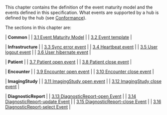 This chapter contains the definition of the event maturity model and the events defined in this specification. What events are supported by a hub is defined by the hub (see [Conformance](2-7-Conformance.html)).

The sections in this chapter are:

| **Common** |
| [3.1 Event Maturity Model](3-1-EventMaturityModel.html) |
| [3.2 Event template](3-1-template.html) |

| **Infrastructure** |
| [3.3 Sync error event](3-2-syncerror.html) |
| [3.4 Heartbeat event](3-2-heartbeat.html) |
| [3.5 User logout event](3-2-userlogout.html) |
| [3.6 User hibernate event](3-2-userhibernate.html) |

| **Patient** |
| [3.7 Patient open event]( 3-3-patient-open.html) |
| [3.8 Patient close event]( 3-3-patient-close.html) |

| **Encounter** |
| [3.9 Encounter open event](3-4-encounter-open.html) |
| [3.10 Encounter close event](3-4-encounter-close.html) |

| **ImagingStudy** |
| [3.11 ImagingStudy open event](3-5-imagingstudy-open.html) |
| [3.12 ImagingStudy close event](3-5-imagingstudy-close.html) |

| **DiagnosticReport** |
| [3.13 DiagnosticReport-open Event](3-6-diagnosticreport-open.html) |
| [3.14 DiagnosticReport-update Event](3-6-diagnosticreport-update.html) |
| [3.15 DiagnosticReport-close Event](3-6-diagnosticreport-close.html) |
| [3.16 DiagnosticReport-select Event](3-6-diagnosticreport-select.html) |
